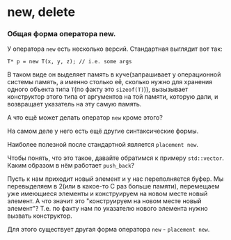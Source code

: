 # new, delete

### Общая форма оператора new.

У оператора ```new``` есть несколько версий. Стандартная выглядит вот так:
```
T* p = new T(x, y, z); // i.e. some args
```

В таком виде он выделяет память в куче(запрашивает у операционной системы память, а именно столько её, сколько нужно для хранения одного объекта типа ```T```(по факту это ```sizeof(T)```)), вызызывает конструктор этого типа от аргументов на той памяти, которую дали, и возвращает указатель на эту самую память.

А что ещё может делать оператор ```new``` кроме этого?

На самом деле у него есть ещё другие синтаксические формы.

Наиболее полезной после стандартной является ```placement new```.

Чтобы понять, что это такое, давайте обратимся к примеру ```std::vector```.
Каким образом в нём работает ```push_back```? 

Пусть к нам приходит новый элемент и у нас переполняется буфер. Мы перевыделяем в 2(или в какое-то C раз больше памяти), перемещаем уже имеющиеся элементы и конструируем на новом месте новый элемент. А что значит это "конструируем на новом месте новый элемент"? Т.е. по факту нам по указателю нового элемента нужно вызвать конструктор. 

Для этого существует другая форма оператора ```new``` - ```placement new```.
